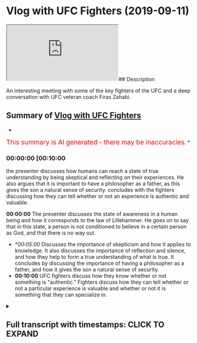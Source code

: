 # Vlog with UFC Fighters (2019-09-11)

<iframe loading='lazy' src='https://www.youtube.com/embed/K-caojKHGEk'></iframe>## Description

An interesting meeting with some of the key fighters of the UFC and a deep conversation with UFC veteran coach Firas Zahabi.

## Summary of [Vlog with UFC Fighters](https://www.youtube.com/watch?v=K-caojKHGEk)


*

<span style="color:red; font-size:125%">This summary is AI generated - there may be inaccuracies</span>. [](/)*

### <a onclick="modifyYTiframeseektime('600')">00:00:00 [00:10:00</a>

the presenter discusses how humans can reach a state of true understanding by being skeptical and reflecting on their experiences. He also argues that it is important to have a philosopher as a father, as this gives the son a natural sense of security.  concludes with the fighters discussing how they can tell whether or not an experience is authentic and valuable.

**<a onclick="modifyYTiframeseektime('0')">00:00:00</a>** The presenter discusses the state of awareness in a human being and how it corresponds to the law of Lillehammer. He goes on to say that in this state, a person is not conditioned to believe in a certain person as God, and that there is no way out.
* **<a onclick="modifyYTiframeseektime('300')">00:05:00</a>* Discusses the importance of skepticism and how it applies to knowledge. It also discusses the importance of reflection and silence, and how they help to form a true understanding of what is true. It concludes by discussing the importance of having a philosopher as a father, and how it gives the son a natural sense of security.
* **<a onclick="modifyYTiframeseektime('600')">00:10:00</a>**  UFC fighters discuss how they know whether or not something is "authentic." Fighters discuss how they can tell whether or not a particular experience is valuable and whether or not it is something that they can specialize in.

<details><summary><h2>Full transcript with timestamps: CLICK TO EXPAND</h2></summary>

<a onclick="modifyYTiframeseektime('0)')">0:00:00 I'm on it while Kevin we're here in the<\/a>
<a onclick="modifyYTiframeseektime('4)')">0:00:04 UAE and the planet it will block here<\/a>
<a onclick="modifyYTiframeseektime('9)')">0:00:09 the rollingwood Ross Mojave and some of<\/a>
<a onclick="modifyYTiframeseektime('12)')">0:00:12 the FC players and we're in the mission<\/a>
<a onclick="modifyYTiframeseektime('20)')">0:00:20 it's a beautiful architecture here comes<\/a>
<a onclick="modifyYTiframeseektime('24)')">0:00:24 our we're gonna say to the camera you<\/a>
<a onclick="modifyYTiframeseektime('27)')">0:00:27 are beautiful architecture that's right<\/a>
<a onclick="modifyYTiframeseektime('29)')">0:00:29 I mean they speak the truth yeah say<\/a>
<a onclick="modifyYTiframeseektime('34)')">0:00:34 hello how you find that how you found<\/a>
<a onclick="modifyYTiframeseektime('37)')">0:00:37 the numeration well you know the Dean<\/a>
<a onclick="modifyYTiframeseektime('46)')">0:00:46 you have see flights ah I find love love<\/a>
<a onclick="modifyYTiframeseektime('66)')">0:01:06 for for us in this community<\/a>
<a onclick="modifyYTiframeseektime('82)')">0:01:22 [Laughter]<\/a>
<a onclick="modifyYTiframeseektime('93)')">0:01:33 is very different than America<\/a>
<a onclick="modifyYTiframeseektime('96)')">0:01:36 much more intense polar bears you don't<\/a>
<a onclick="modifyYTiframeseektime('100)')">0:01:40 have polar bears you can say in America<\/a>
<a onclick="modifyYTiframeseektime('102)')">0:01:42 you guys wrestle grizzly bears<\/a>
<a onclick="modifyYTiframeseektime('109)')">0:01:49 but you guys don't make it to the<\/a>
<a onclick="modifyYTiframeseektime('111)')">0:01:51 Olympic you don't do in the Olympics<\/a>
<a onclick="modifyYTiframeseektime('112)')">0:01:52 that would be you<\/a>
<a onclick="modifyYTiframeseektime('130)')">0:02:10 Salam alaikum how's it gonna hear right<\/a>
<a onclick="modifyYTiframeseektime('137)')">0:02:17 right okay so here's my variation of a<\/a>
<a onclick="modifyYTiframeseektime('141)')">0:02:21 bassoon yes<\/a>
<a onclick="modifyYTiframeseektime('144)')">0:02:24 when you were born<\/a>
<a onclick="modifyYTiframeseektime('147)')">0:02:27 we told you your name is Polynesia<\/a>
<a onclick="modifyYTiframeseektime('151)')">0:02:31 we tell you what your name is the its<\/a>
<a onclick="modifyYTiframeseektime('154)')">0:02:34 condition it could have been something<\/a>
<a onclick="modifyYTiframeseektime('155)')">0:02:35 else yeah<\/a>
<a onclick="modifyYTiframeseektime('157)')">0:02:37 when you were born you you you learn<\/a>
<a onclick="modifyYTiframeseektime('160)')">0:02:40 about the dunya you learn about the<\/a>
<a onclick="modifyYTiframeseektime('163)')">0:02:43 dirty educate you you see something cold<\/a>
<a onclick="modifyYTiframeseektime('166)')">0:02:46 for the first time you see something<\/a>
<a onclick="modifyYTiframeseektime('169)')">0:02:49 something big something small something<\/a>
<a onclick="modifyYTiframeseektime('171)')">0:02:51 rough something smooth you're learning<\/a>
<a onclick="modifyYTiframeseektime('173)')">0:02:53 all about the duniya for the census<\/a>
<a onclick="modifyYTiframeseektime('176)')">0:02:56 however there was a point in time when<\/a>
<a onclick="modifyYTiframeseektime('179)')">0:02:59 you were alive where he didn't know<\/a>
<a onclick="modifyYTiframeseektime('181)')">0:03:01 about your identity and you had it<\/a>
<a onclick="modifyYTiframeseektime('184)')">0:03:04 interacted with the dunya<\/a>
<a onclick="modifyYTiframeseektime('189)')">0:03:09 there was a point in time where there<\/a>
<a onclick="modifyYTiframeseektime('192)')">0:03:12 was no identity no self no ego<\/a>
<a onclick="modifyYTiframeseektime('195)')">0:03:15 and there was no interaction with the<\/a>
<a onclick="modifyYTiframeseektime('198)')">0:03:18 dunya at all even when you were just<\/a>
<a onclick="modifyYTiframeseektime('199)')">0:03:19 just born there's a minimal interaction<\/a>
<a onclick="modifyYTiframeseektime('201)')">0:03:21 with the dunya that you're not even<\/a>
<a onclick="modifyYTiframeseektime('203)')">0:03:23 aware of this state of there's no name<\/a>
<a onclick="modifyYTiframeseektime('208)')">0:03:28 there's no artificial experience there's<\/a>
<a onclick="modifyYTiframeseektime('210)')">0:03:30 no sensory experience with the dunya<\/a>
<a onclick="modifyYTiframeseektime('215)')">0:03:35 this is a state of Lillehammer Allah why<\/a>
<a onclick="modifyYTiframeseektime('218)')">0:03:38 because all there is is an awareness<\/a>
<a onclick="modifyYTiframeseektime('220)')">0:03:40 within this awareness everything is<\/a>
<a onclick="modifyYTiframeseektime('223)')">0:03:43 contained your whole existence is<\/a>
<a onclick="modifyYTiframeseektime('225)')">0:03:45 contained your identity the dunya that's<\/a>
<a onclick="modifyYTiframeseektime('228)')">0:03:48 why for instance when we ask materialist<\/a>
<a onclick="modifyYTiframeseektime('230)')">0:03:50 philosophers to show us<\/a>
<a onclick="modifyYTiframeseektime('232)')">0:03:52 materialism something outside this<\/a>
<a onclick="modifyYTiframeseektime('234)')">0:03:54 self-awareness they cannot logically<\/a>
<a onclick="modifyYTiframeseektime('237)')">0:03:57 speaking they cannot they always start<\/a>
<a onclick="modifyYTiframeseektime('239)')">0:03:59 with the premise that okay your brain is<\/a>
<a onclick="modifyYTiframeseektime('241)')">0:04:01 material therefore if you puncture the<\/a>
<a onclick="modifyYTiframeseektime('242)')">0:04:02 brain the consciousness is gone when<\/a>
<a onclick="modifyYTiframeseektime('245)')">0:04:05 they started with the brain is material<\/a>
<a onclick="modifyYTiframeseektime('247)')">0:04:07 I'm asking him to prove materialism and<\/a>
<a onclick="modifyYTiframeseektime('249)')">0:04:09 his premise starts with having to accept<\/a>
<a onclick="modifyYTiframeseektime('252)')">0:04:12 materialism<\/a>
<a onclick="modifyYTiframeseektime('255)')">0:04:15 but put that aside for now the argument<\/a>
<a onclick="modifyYTiframeseektime('257)')">0:04:17 of materialism dualism and I feel as a<\/a>
<a onclick="modifyYTiframeseektime('259)')">0:04:19 subsistence put that ass economic there<\/a>
<a onclick="modifyYTiframeseektime('262)')">0:04:22 was a state of a human being where there<\/a>
<a onclick="modifyYTiframeseektime('264)')">0:04:24 is nothing but awareness this is the<\/a>
<a onclick="modifyYTiframeseektime('266)')">0:04:26 state of Lillehammer law and this is why<\/a>
<a onclick="modifyYTiframeseektime('268)')">0:04:28 I said he says the Prophet told us were<\/a>
<a onclick="modifyYTiframeseektime('270)')">0:04:30 all born Muslim and then your parents<\/a>
<a onclick="modifyYTiframeseektime('272)')">0:04:32 change you to something else to<\/a>
<a onclick="modifyYTiframeseektime('275)')">0:04:35 condition you to make you believe a<\/a>
<a onclick="modifyYTiframeseektime('277)')">0:04:37 certain person is God or not I have to<\/a>
<a onclick="modifyYTiframeseektime('279)')">0:04:39 condition you but what is your fitna<\/a>
<a onclick="modifyYTiframeseektime('281)')">0:04:41 what was your natural religion or were<\/a>
<a onclick="modifyYTiframeseektime('283)')">0:04:43 you born in<\/a>
<a onclick="modifyYTiframeseektime('287)')">0:04:47 there's no way out of here sorry sir<\/a>
<a onclick="modifyYTiframeseektime('289)')">0:04:49 there's no way he thought I was coming<\/a>
<a onclick="modifyYTiframeseektime('292)')">0:04:52 in you guys saw that this man was will<\/a>
<a onclick="modifyYTiframeseektime('295)')">0:04:55 about MMA and he doesn't think this is a<\/a>
<a onclick="modifyYTiframeseektime('298)')">0:04:58 stereotype with coaches and fires any<\/a>
<a onclick="modifyYTiframeseektime('307)')">0:05:07 what he's trying to say times are you<\/a>
<a onclick="modifyYTiframeseektime('310)')">0:05:10 were talking about justified true belief<\/a>
<a onclick="modifyYTiframeseektime('311)')">0:05:11 yes<\/a>
<a onclick="modifyYTiframeseektime('312)')">0:05:12 even justified true belief doesn't even<\/a>
<a onclick="modifyYTiframeseektime('315)')">0:05:15 eliminate all doubt now we have to<\/a>
<a onclick="modifyYTiframeseektime('317)')">0:05:17 remember we're not talking about<\/a>
<a onclick="modifyYTiframeseektime('318)')">0:05:18 pragmatism here knowledge that's useful<\/a>
<a onclick="modifyYTiframeseektime('321)')">0:05:21 for putting a roof over your head we're<\/a>
<a onclick="modifyYTiframeseektime('323)')">0:05:23 talking about absolute truth we're<\/a>
<a onclick="modifyYTiframeseektime('325)')">0:05:25 talking about are you curious about some<\/a>
<a onclick="modifyYTiframeseektime('327)')">0:05:27 people are not interested in truth some<\/a>
<a onclick="modifyYTiframeseektime('328)')">0:05:28 people are just interested about what<\/a>
<a onclick="modifyYTiframeseektime('330)')">0:05:30 put some food in their belly and a<\/a>
<a onclick="modifyYTiframeseektime('332)')">0:05:32 shelter over their head after that they<\/a>
<a onclick="modifyYTiframeseektime('334)')">0:05:34 don't want to talk anymore so this topic<\/a>
<a onclick="modifyYTiframeseektime('336)')">0:05:36 doesn't interest you change the channel<\/a>
<a onclick="modifyYTiframeseektime('339)')">0:05:39 because people you know they're always<\/a>
<a onclick="modifyYTiframeseektime('341)')">0:05:41 asking me okay well how do you make<\/a>
<a onclick="modifyYTiframeseektime('342)')">0:05:42 money with this idea this is not about<\/a>
<a onclick="modifyYTiframeseektime('343)')">0:05:43 making money it's not about pragmatism<\/a>
<a onclick="modifyYTiframeseektime('347)')">0:05:47 sometimes people say I love truth I love<\/a>
<a onclick="modifyYTiframeseektime('349)')">0:05:49 truth you know people can't handle the<\/a>
<a onclick="modifyYTiframeseektime('351)')">0:05:51 truth we believe in this truth truth I<\/a>
<a onclick="modifyYTiframeseektime('353)')">0:05:53 was talking about you<\/a>
<a onclick="modifyYTiframeseektime('355)')">0:05:55 what do you mean by true with oftentimes<\/a>
<a onclick="modifyYTiframeseektime('356)')">0:05:56 what they mean is pragmatism what they<\/a>
<a onclick="modifyYTiframeseektime('358)')">0:05:58 love is the dunya what they love is hey<\/a>
<a onclick="modifyYTiframeseektime('360)')">0:06:00 do these methods and belief bring me<\/a>
<a onclick="modifyYTiframeseektime('363)')">0:06:03 resources they work did it work or not<\/a>
<a onclick="modifyYTiframeseektime('365)')">0:06:05 exactly but because something works and<\/a>
<a onclick="modifyYTiframeseektime('368)')">0:06:08 we can find many examples of things<\/a>
<a onclick="modifyYTiframeseektime('370)')">0:06:10 people believe things that worked but<\/a>
<a onclick="modifyYTiframeseektime('372)')">0:06:12 there actually weren't true now they've<\/a>
<a onclick="modifyYTiframeseektime('373)')">0:06:13 been debug like for instance we used to<\/a>
<a onclick="modifyYTiframeseektime('375)')">0:06:15 believe bloodletting works<\/a>
<a onclick="modifyYTiframeseektime('377)')">0:06:17 Galen we believe bloodletting is he let<\/a>
<a onclick="modifyYTiframeseektime('380)')">0:06:20 blood out he would help you serve I was<\/a>
<a onclick="modifyYTiframeseektime('381)')">0:06:21 actually untrue completely false but my<\/a>
<a onclick="modifyYTiframeseektime('385)')">0:06:25 point being is this they believed it was<\/a>
<a onclick="modifyYTiframeseektime('387)')">0:06:27 true so they they believed it was true<\/a>
<a onclick="modifyYTiframeseektime('389)')">0:06:29 they thought I was working so they<\/a>
<a onclick="modifyYTiframeseektime('390)')">0:06:30 called it the truth to them he was a<\/a>
<a onclick="modifyYTiframeseektime('392)')">0:06:32 rosary source<\/a>
<a onclick="modifyYTiframeseektime('395)')">0:06:35 even things that actually really do work<\/a>
<a onclick="modifyYTiframeseektime('398)')">0:06:38 in the world later on find out the<\/a>
<a onclick="modifyYTiframeseektime('400)')">0:06:40 reason why they worked is completely<\/a>
<a onclick="modifyYTiframeseektime('401)')">0:06:41 different than the original reason why<\/a>
<a onclick="modifyYTiframeseektime('405)')">0:06:45 so what are we talking about here<\/a>
<a onclick="modifyYTiframeseektime('408)')">0:06:48 there if you're truly a lover of<\/a>
<a onclick="modifyYTiframeseektime('410)')">0:06:50 knowledge you're gonna crank up the dial<\/a>
<a onclick="modifyYTiframeseektime('411)')">0:06:51 of skepticism now today the lowest level<\/a>
<a onclick="modifyYTiframeseektime('415)')">0:06:55 of skepticism we can accept is the<\/a>
<a onclick="modifyYTiframeseektime('417)')">0:06:57 scientific method<\/a>
<a onclick="modifyYTiframeseektime('419)')">0:06:59 you have a hypotheses we have to test it<\/a>
<a onclick="modifyYTiframeseektime('421)')">0:07:01 has to be predictive as to be<\/a>
<a onclick="modifyYTiframeseektime('423)')">0:07:03 falsifiable etc but David Hume has le<\/a>
<a onclick="modifyYTiframeseektime('430)')">0:07:10 Emanuel cap this was not enough for them<\/a>
<a onclick="modifyYTiframeseektime('432)')">0:07:12 they went even further they wanted to<\/a>
<a onclick="modifyYTiframeseektime('434)')">0:07:14 know what's that puts the truth in the<\/a>
<a onclick="modifyYTiframeseektime('436)')">0:07:16 ultimate sense so if you were reading<\/a>
<a onclick="modifyYTiframeseektime('439)')">0:07:19 their writings you're talking about a<\/a>
<a onclick="modifyYTiframeseektime('440)')">0:07:20 whole different subject here<\/a>
<a onclick="modifyYTiframeseektime('444)')">0:07:24 so this is this is what we're talking<\/a>
<a onclick="modifyYTiframeseektime('446)')">0:07:26 about now what is actually true cannot<\/a>
<a onclick="modifyYTiframeseektime('449)')">0:07:29 be denied<\/a>
<a onclick="modifyYTiframeseektime('450)')">0:07:30 there's no new evidence in the future<\/a>
<a onclick="modifyYTiframeseektime('452)')">0:07:32 there's no new argument that's gonna<\/a>
<a onclick="modifyYTiframeseektime('454)')">0:07:34 come it's bulletproof has Ally bonded<\/a>
<a onclick="modifyYTiframeseektime('458)')">0:07:38 down to this point of awareness the<\/a>
<a onclick="modifyYTiframeseektime('460)')">0:07:40 Canadian guy come into to the Y to look<\/a>
<a onclick="modifyYTiframeseektime('464)')">0:07:44 at to take photos take falls of war snow<\/a>
<a onclick="modifyYTiframeseektime('468)')">0:07:48 yeah artificial artificial actually<\/a>
<a onclick="modifyYTiframeseektime('470)')">0:07:50 rules it's artificial snow this is what<\/a>
<a onclick="modifyYTiframeseektime('473)')">0:07:53 they do in the bike<\/a>
<a onclick="modifyYTiframeseektime('476)')">0:07:56 so for us the Hubble you have a little<\/a>
<a onclick="modifyYTiframeseektime('478)')">0:07:58 cheap mill they give the recipe to the<\/a>
<a onclick="modifyYTiframeseektime('490)')">0:08:10 Cheesecake Factory<\/a>
<a onclick="modifyYTiframeseektime('491)')">0:08:11 [Laughter]<\/a>
<a onclick="modifyYTiframeseektime('494)')">0:08:14 sorry cool so go and tell us what your<\/a>
<a onclick="modifyYTiframeseektime('498)')">0:08:18 son said so we do it on a regular basis<\/a>
<a onclick="modifyYTiframeseektime('514)')">0:08:34 we go to the gym almost every single day<\/a>
<a onclick="modifyYTiframeseektime('516)')">0:08:36 so one day my son my my little son<\/a>
<a onclick="modifyYTiframeseektime('519)')">0:08:39 it's actually 705 he's like papa he<\/a>
<a onclick="modifyYTiframeseektime('522)')">0:08:42 interrupted the sign yeah everything<\/a>
<a onclick="modifyYTiframeseektime('528)')">0:08:48 happened because of something else he's<\/a>
<a onclick="modifyYTiframeseektime('531)')">0:08:51 telling me no past events led to this<\/a>
<a onclick="modifyYTiframeseektime('533)')">0:08:53 event then he told me and your son is<\/a>
<a onclick="modifyYTiframeseektime('535)')">0:08:55 like 8 years old there so that's what<\/a>
<a onclick="modifyYTiframeseektime('539)')">0:08:59 happens when you have a philosopher as a<\/a>
<a onclick="modifyYTiframeseektime('540)')">0:09:00 father and everything's gonna be ok<\/a>
<a onclick="modifyYTiframeseektime('547)')">0:09:07 I can tell you it has this innate sense<\/a>
<a onclick="modifyYTiframeseektime('550)')">0:09:10 that everything's okay everything is<\/a>
<a onclick="modifyYTiframeseektime('553)')">0:09:13 okay everything's gonna be okay I was<\/a>
<a onclick="modifyYTiframeseektime('555)')">0:09:15 really amazed because you know what they<\/a>
<a onclick="modifyYTiframeseektime('557)')">0:09:17 haven't had the time to be influenced by<\/a>
<a onclick="modifyYTiframeseektime('558)')">0:09:18 their environment as much as us or<\/a>
<a onclick="modifyYTiframeseektime('560)')">0:09:20 indoctrinated or school than a school of<\/a>
<a onclick="modifyYTiframeseektime('563)')">0:09:23 thought these are just as natural five<\/a>
<a onclick="modifyYTiframeseektime('564)')">0:09:24 circles<\/a>
<a onclick="modifyYTiframeseektime('566)')">0:09:26 it's incredible so that's the importance<\/a>
<a onclick="modifyYTiframeseektime('569)')">0:09:29 of reflection silence silence long<\/a>
<a onclick="modifyYTiframeseektime('575)')">0:09:35 period of time some people cannot stand<\/a>
<a onclick="modifyYTiframeseektime('577)')">0:09:37 silence the reason why people cannot use<\/a>
<a onclick="modifyYTiframeseektime('580)')">0:09:40 with sense science is because I believe<\/a>
<a onclick="modifyYTiframeseektime('584)')">0:09:44 a deep-seated fear of death all your<\/a>
<a onclick="modifyYTiframeseektime('588)')">0:09:48 anxieties come from your fear of death<\/a>
<a onclick="modifyYTiframeseektime('590)')">0:09:50 the last of me your fear of death you're<\/a>
<a onclick="modifyYTiframeseektime('594)')">0:09:54 constantly distracting yourself with<\/a>
<a onclick="modifyYTiframeseektime('595)')">0:09:55 coffee a movie if you see if I sit you<\/a>
<a onclick="modifyYTiframeseektime('598)')">0:09:58 in a room with no entertainment no<\/a>
<a onclick="modifyYTiframeseektime('601)')">0:10:01 danger no danger ergo entertainment some<\/a>
<a onclick="modifyYTiframeseektime('604)')">0:10:04 people will become mad<\/a>
<a onclick="modifyYTiframeseektime('606)')">0:10:06 you're gonna live your own personal<\/a>
<a onclick="modifyYTiframeseektime('608)')">0:10:08 health and that move and some people are<\/a>
<a onclick="modifyYTiframeseektime('611)')">0:10:11 gonna fight piece<\/a>
<a onclick="modifyYTiframeseektime('613)')">0:10:13 it depends how your mind is<\/a>
<a onclick="modifyYTiframeseektime('615)')">0:10:15 but people were constantly trying to<\/a>
<a onclick="modifyYTiframeseektime('618)')">0:10:18 distract themselves they're running from<\/a>
<a onclick="modifyYTiframeseektime('622)')">0:10:22 a particular health<\/a>
<a onclick="modifyYTiframeseektime('622)')">0:10:22 quiet quiet in silence when being with<\/a>
<a onclick="modifyYTiframeseektime('628)')">0:10:28 yourself ISM and sufferable insufferable<\/a>
<a onclick="modifyYTiframeseektime('630)')">0:10:30 you can't stand yourself there are some<\/a>
<a onclick="modifyYTiframeseektime('633)')">0:10:33 people they cannot have peace some<\/a>
<a onclick="modifyYTiframeseektime('635)')">0:10:35 people they call it intrinsic they can't<\/a>
<a onclick="modifyYTiframeseektime('637)')">0:10:37 stop talking and making noises it's a<\/a>
<a onclick="modifyYTiframeseektime('639)')">0:10:39 non-stop concert those people my opinion<\/a>
<a onclick="modifyYTiframeseektime('643)')">0:10:43 are uncomfortable with themselves and<\/a>
<a onclick="modifyYTiframeseektime('644)')">0:10:44 the idea of death because the second the<\/a>
<a onclick="modifyYTiframeseektime('646)')">0:10:46 second things are calm there's not<\/a>
<a onclick="modifyYTiframeseektime('648)')">0:10:48 having deep thoughts when you have deep<\/a>
<a onclick="modifyYTiframeseektime('650)')">0:10:50 thoughts one philosopher put it that<\/a>
<a onclick="modifyYTiframeseektime('653)')">0:10:53 said don't think we don't do philosophy<\/a>
<a onclick="modifyYTiframeseektime('655)')">0:10:55 if you don't want to see yourself look<\/a>
<a onclick="modifyYTiframeseektime('657)')">0:10:57 at yourself because you're going to see<\/a>
<a onclick="modifyYTiframeseektime('659)')">0:10:59 some type of ugliness and you're gonna<\/a>
<a onclick="modifyYTiframeseektime('661)')">0:11:01 have to deal with it that's why some<\/a>
<a onclick="modifyYTiframeseektime('663)')">0:11:03 people are so preoccupied they never<\/a>
<a onclick="modifyYTiframeseektime('665)')">0:11:05 want to have any kind of experience<\/a>
<a onclick="modifyYTiframeseektime('669)')">0:11:09 because they cannot stand themselves<\/a>
<a onclick="modifyYTiframeseektime('671)')">0:11:11 this is the truth if you look at all the<\/a>
<a onclick="modifyYTiframeseektime('674)')">0:11:14 stages the prophets the wise man they<\/a>
<a onclick="modifyYTiframeseektime('676)')">0:11:16 all have times of seclusion the Prophet<\/a>
<a onclick="modifyYTiframeseektime('679)')">0:11:19 indicator Jesus's wilderness Buddha<\/a>
<a onclick="modifyYTiframeseektime('682)')">0:11:22 under the tree there was always a period<\/a>
<a onclick="modifyYTiframeseektime('684)')">0:11:24 of time of apology a stigma Tesla Isaac<\/a>
<a onclick="modifyYTiframeseektime('692)')">0:11:32 Newton even even when we receive our<\/a>
<a onclick="modifyYTiframeseektime('694)')">0:11:34 culture there was a time word<\/a>
<a onclick="modifyYTiframeseektime('698)')">0:11:38 Sullivan when Isaac Newton wrote the<\/a>
<a onclick="modifyYTiframeseektime('700)')">0:11:40 three laws of motion he was hiding from<\/a>
<a onclick="modifyYTiframeseektime('702)')">0:11:42 the plane when Descartes wrote his<\/a>
<a onclick="modifyYTiframeseektime('705)')">0:11:45 meditations he spent he was isolated<\/a>
<a onclick="modifyYTiframeseektime('709)')">0:11:49 I spent alone in the cabinet they were<\/a>
<a onclick="modifyYTiframeseektime('710)')">0:11:50 all running from the plague disease yeah<\/a>
<a onclick="modifyYTiframeseektime('715)')">0:11:55 yeah you said you if you went away for<\/a>
<a onclick="modifyYTiframeseektime('716)')">0:11:56 ten years solitude is a very special<\/a>
<a onclick="modifyYTiframeseektime('721)')">0:12:01 case good leg of lamb before this guy<\/a>
<a onclick="modifyYTiframeseektime('723)')">0:12:03 was a vegetarian it's took about leg of<\/a>
<a onclick="modifyYTiframeseektime('724)')">0:12:04 lamb poutine how about you because I'm<\/a>
<a onclick="modifyYTiframeseektime('728)')">0:12:08 an ego this you got a translator here<\/a>
<a onclick="modifyYTiframeseektime('733)')">0:12:13 it looks better at this country<\/a>
<a onclick="modifyYTiframeseektime('740)')">0:12:20 [Music]<\/a>
<a onclick="modifyYTiframeseektime('748)')">0:12:28 got me through state can live and<\/a>
<a onclick="modifyYTiframeseektime('752)')">0:12:32 it's what you take when you take<\/a>
<a onclick="modifyYTiframeseektime('753)')">0:12:33 ourselves to the party<\/a>
<a onclick="modifyYTiframeseektime('755)')">0:12:35 and then we painted my god you're the<\/a>
<a onclick="modifyYTiframeseektime('757)')">0:12:37 authority get on the bike<\/a>
<a onclick="modifyYTiframeseektime('758)')">0:12:38 that was the hole<\/a>
<a onclick="modifyYTiframeseektime('760)')">0:12:40 so there's ago the communities enough<\/a>
<a onclick="modifyYTiframeseektime('764)')">0:12:44 I can say for the same thing and then I<\/a>
<a onclick="modifyYTiframeseektime('768)')">0:12:48 already is so just for the benefits of<\/a>
<a onclick="modifyYTiframeseektime('770)')">0:12:50 the tape so when we're talking about the<\/a>
<a onclick="modifyYTiframeseektime('772)')">0:12:52 Kartika canonicity which is that the<\/a>
<a onclick="modifyYTiframeseektime('777)')">0:12:57 fries come together and they want to<\/a>
<a onclick="modifyYTiframeseektime('779)')">0:12:59 canonize the Bible they want an<\/a>
<a onclick="modifyYTiframeseektime('781)')">0:13:01 authoritative text the main criteria is<\/a>
<a onclick="modifyYTiframeseektime('783)')">0:13:03 that is going to be the revelation of<\/a>
<a onclick="modifyYTiframeseektime('787)')">0:13:07 the text with a can on the Bible if<\/a>
<a onclick="modifyYTiframeseektime('789)')">0:13:09 agrees with our teachings but the whole<\/a>
<a onclick="modifyYTiframeseektime('791)')">0:13:11 point of pattern of canonization is that<\/a>
<a onclick="modifyYTiframeseektime('793)')">0:13:13 they had to find a text to you to derive<\/a>
<a onclick="modifyYTiframeseektime('796)')">0:13:16 evidence for the beliefs values and etc<\/a>
<a onclick="modifyYTiframeseektime('799)')">0:13:19 so you see the second argument to say<\/a>
<a onclick="modifyYTiframeseektime('801)')">0:13:21 what's authentic naturally does apply<\/a>
<a onclick="modifyYTiframeseektime('803)')">0:13:23 sometimes oh but the Holy Spirit was<\/a>
<a onclick="modifyYTiframeseektime('806)')">0:13:26 working the hemisphere was working they<\/a>
<a onclick="modifyYTiframeseektime('809)')">0:13:29 see the Holy Spirit was working and I<\/a>
<a onclick="modifyYTiframeseektime('811)')">0:13:31 have another argument with me where'd<\/a>
<a onclick="modifyYTiframeseektime('813)')">0:13:33 you get the idea the cause of the Holy<\/a>
<a onclick="modifyYTiframeseektime('814)')">0:13:34 Spirit from the Bible they get back into<\/a>
<a onclick="modifyYTiframeseektime('816)')">0:13:36 that nice angle<\/a>
<a onclick="modifyYTiframeseektime('818)')">0:13:38 [Music]<\/a>
<a onclick="modifyYTiframeseektime('820)')">0:13:40 this is the end of our to Abu Dhabi<\/a>
<a onclick="modifyYTiframeseektime('823)')">0:13:43 that's some strategic means in this<\/a>
<a onclick="modifyYTiframeseektime('826)')">0:13:46 important things for foreign-born people<\/a>
<a onclick="modifyYTiframeseektime('831)')">0:13:51 so this is it had some really<\/a>
<a onclick="modifyYTiframeseektime('835)')">0:13:55 interesting composition for us how did<\/a>
<a onclick="modifyYTiframeseektime('837)')">0:13:57 you know<\/a>
<a onclick="modifyYTiframeseektime('843)')">0:14:03 one student<\/a>
<a onclick="modifyYTiframeseektime('847)')">0:14:07 very simple insight on the parenting<\/a>
<a onclick="modifyYTiframeseektime('850)')">0:14:10 class again yeah yeah it's good but not<\/a>
<a onclick="modifyYTiframeseektime('855)')">0:14:15 and not not to be fair not many people<\/a>
<a onclick="modifyYTiframeseektime('857)')">0:14:17 can specialize in to areas like that no<\/a>
<a onclick="modifyYTiframeseektime('861)')">0:14:21 definite<\/a>
<a onclick="modifyYTiframeseektime('866)')">0:14:26 I always guys<\/a>
</details>